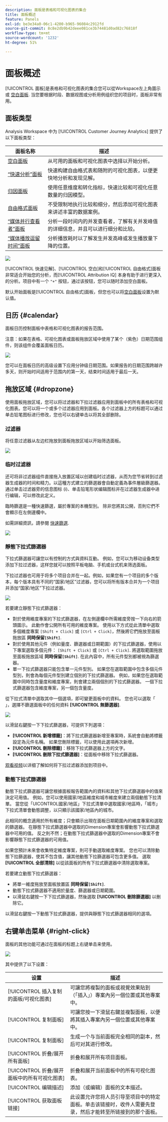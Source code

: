 ```yaml
---
description: 面板是表格和可视化图表的集合
title: 面板概述
feature: Panels
exl-id: be3e34a0-06c1-4200-b965-96084c2912fd
source-git-commit: 8c8e2db9b42deee081ce3b74481d0ad82c76818f
workflow-type: tm+mt
source-wordcount: '1232'
ht-degree: 51%

---
```


# 面板概述

[!UICONTROL 面板]是表格和可视化图表的集合您可以從Workspace左上角圖示或 [空白面板](/help/analysis-workspace/c-panels/blank-panel.md). 当您要根据时段、数据视图或分析用例组织您的项目时，面板非常有用。

## 面板类型

Analysis Workspace 中为 [!UICONTROL Customer Journey Analytics] 提供了以下面板类型：

| 面板名称 | 描述 |
| --- | --- |
| [空白面板](/help/analysis-workspace/c-panels/blank-panel.md) | 从可用的面板和可视化图表中选择以开始分析。 |
| [“快速分析”面板](quickinsight.md) | 快速构建自由格式表和随附的可视化图表，以便更快地分析和发现见解。 |
| [归因面板](attribution.md) | 使用任意维度和转化指标，快速比较和可视化任意数量的归因模型。 |
| [自由格式面板](freeform-panel.md) | 不受限制地执行比较和细分，然后添加可视化图表来讲述丰富的数据案例。 |
| [“媒体并行查看者”面板](media-concurrent-viewers.md) | 分析一段时间内的并发查看者，了解有关并发峰值的详细信息，并且可以进行细分和比较。 |
| [“媒体播放逗留时间”面板](media-playback-timespent/media-playback-time-spent.md) | 分析播放耗时以了解发生并发高峰或发生播放量下降的位置。 |

![](assets/panel-overview.png)

[!UICONTROL 快速见解]、[!UICONTROL 空白]和[!UICONTROL 自由格式]面板非常适合开始您的分析，而[!UICONTROL Attribution IQ] 本身有助于进行更深入的分析。项目中有一个 `"+"` 按钮，通过该按钮，您可以随时添加空白面板。

默认开始面板是[!UICONTROL 自由格式]面板，但您也可以将[空白面板](/help/analysis-workspace/c-panels/blank-panel.md)设置为默认值。

## 日历 {#calendar}

面板日历控制面板中表格和可视化图表的报告范围。

注意：如果在表格、可视化图表或面板拖放区域中使用了某个（紫色）日期范围组件，则该组件会覆盖面板日历。

![](assets/panel-calendar.png)

您可以在面板日历的高级设置下应用分钟级日期范围。如果报告的日期范围跨越许多天，则开始时间适用于范围内的第一天，结束时间适用于最后一天。

## 拖放区域 {#dropzone}

使用面板拖放区域，您可以将过滤器和下拉过滤器应用到面板中的所有表格和可视化图表。您可以将一个或多个过滤器应用到面板。各个过滤器上方的标题可以通过单击铅笔图标进行修改，您也可以右键单击以将其全部删除。

### 过滤器

将任意过滤器从左边栏拖放到面板拖放区域以开始筛选面板。

![](assets/segment-filter.png)

### 临时过滤器

还可将非过滤器组件直接拖入放置区域以创建临时过滤器，从而为您节省转到过滤器生成器的时间和精力。以這種方式建立的篩選器會自動定義為事件層級篩選器。 通过单击过滤器旁的信息图标 (i)、单击铅笔形状编辑图标并在过滤器生成器中进行编辑，可以修改此定义。

臨時篩選是一種快速篩選，屬於專案的本機型別。 除非您將其公開，否則它們不會顯示在左側邊欄中。

如需詳細資訊，請參閱 [快速篩選](/help/components/filters/quick-filters.md).

![](assets/adhoc-segment-filter.png)

### 靜態下拉式篩選器

下拉式篩選器可讓您以有控制的方式與資料互動。 例如，您可以为移动设备类型添加下拉过滤器，这样您就可以按照平板电脑、手机或台式机来筛选面板。

下拉过滤器也可用于将多个项目合并在一起。例如，如果您有一个项目的多个版本，每个版本具有不同的“国家/地区”过滤器，您可以将所有版本合并为一个项目并添加“国家/地区”下拉过滤器。

![](assets/dropdown-filter-intro.png)

若要建立靜態下拉式篩選器：

* 對於使用維度專案的下拉式篩選器，在左側邊欄中所需維度旁按一下向右的箭頭圖示。 此動作會公開所有可用的維度專案。 使用以下方式從此清單中選取多個維度專案 `[Shift + Click]` 或 `[Ctrl + Click]`，然後將它們拖放至面板拖放區 **同時保留`[Shift]`**.
* 對於使用其他元件（例如量度、篩選器或日期範圍）的下拉式篩選器，使用以下專案選取多個元件： `[Shift + Click]` 或 `[Ctrl + Click]`. 將選取範圍拖放至面板拖放區域 **同時保留`[Shift]`**. 在此內容中，所有元件型別都被視為篩選器。
* 單一下拉式篩選器只能包含單一元件型別。 如果您在選取範圍中包含多個元件型別，則會為每個元件型別建立個別的下拉式篩選器。 例如，如果您在選取範圍中同時包含量度和維度專案，則會建立兩個個別的下拉式篩選器。 一個下拉式篩選器包含維度專案，另一個包含量度。

從下拉式清單中選取其中一個選項，即可變更面板中的資料。 您也可以選取「 」，選擇不篩選面板中的任何資料 **[!UICONTROL 無篩選器]**.

![](assets/create-dropdown.png)

以滑鼠右鍵按一下下拉式篩選器，可提供下列選項：

* **[!UICONTROL 新增標籤]**：將下拉式篩選器新增至專案時，系統會自動將標籤設定為元件名稱。 如果您刪除標籤，可以使用此選項再次新增。
* **[!UICONTROL 刪除標籤]**：移除下拉式篩選器上方的文字。
* **[!UICONTROL 刪除下拉式篩選器]**：從面板中移除下拉式篩選器。

[观看视频](https://experienceleague.adobe.com/docs/analytics-learn/tutorials/analysis-workspace/using-panels/using-panels-to-organize-your-analysis-workspace-projects.html)以详细了解如何将下拉过滤器添加到项目中。

### 動態下拉式篩選器

動態下拉式篩選器可讓您根據面板報告範圍內的資料和其他下拉式篩選器中的值來決定可用值。 例如，您可以使用國家/地區維度和城市維度來建立兩個動態下拉清單。 當您從「UICONTROL國家/地區」下拉式清單中選取國家/地區時，「城市」下拉式清單會動態調整，以只顯示該國家/地區內的城市。

此相同的概念適用於所有維度；只會顯示出現在面板日期範圍內的維度專案和選取的篩選器。 在靜態下拉式篩選器中選取的Dimension專案會影響動態下拉式篩選器中可用的值。 反之則不然；在動態下拉式篩選器中選取的Dimension專案不會影響靜態下拉式篩選器的可用值。

如果您預計未來會收集特定維度專案，則可手動選取維度專案。 您也可以清除動態下拉篩選器，使其不包含值，讓其他動態下拉篩選器可包含更多值。 選取 **[!UICONTROL 全部清除]** 以從該面板的所有下拉式篩選器中清除選取專案。

若要建立動態下拉式篩選器：

* 將單一維度拖放至面板放置區 **同時保留`[Shift]`**.
* 動態下拉式篩選器不適用於量度、篩選器或日期範圍。
* 以滑鼠右鍵按一下下拉式篩選器，然後選取 **[!UICONTROL 刪除篩選器]** 以刪除它。

以滑鼠右鍵按一下動態下拉式篩選器，提供與靜態下拉式篩選器相同的選項。

## 右键单击菜单 {#right-click}

面板的其他功能可通过在面板的标题上右键单击来使用。

![](assets/right-click-menu.png)

其中提供了以下设置：

| 设置 | 描述 |
| --- | --- |
| [!UICONTROL 插入复制的面板/可视化图表] | 可讓您將複製的面板或視覺效果貼到（「插入」）專案內另一個位置或其他專案中。 |
| [!UICONTROL 复制面板] | 可讓您按一下滑鼠右鍵並複製面板，以便將其插入專案內另一個位置或其他專案中。 |
| [!UICONTROL 复制面板] | 生成一个与当前面板完全相同的副本，然后可对其进行修改。 |
| [!UICONTROL 折叠/展开所有面板] | 折叠和展开所有项目面板。 |
| [!UICONTROL 折叠/展开面板中的所有可视化图表] | 折叠和展开当前面板中的所有可视化图表。 |
| [!UICONTROL 编辑描述] | 添加（或编辑）面板的文本描述。 |
| [!UICONTROL 获取面板链接] | 此设置允许您将人员引导至项目中的特定面板。单击该链接时，收件人需要先登录，然后才能转至所链接到的那个面板。 |
